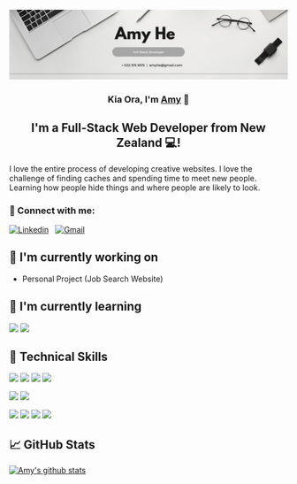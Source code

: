 <p align="center">
  <a href="https://www.yushi.dev/" target="_blank" rel="noreferrer"><img src="./banner.png" alt="my banner"></a>
</p>

<h3 align="center">
Kia Ora, I'm <a href="https://amyhe1995.github.io/">Amy</a> 👋
</h3>

<h2 align="center">
I'm a Full-Stack Web Developer from New Zealand 💻!
</h2>

I love the entire process of developing creative websites. I love the challenge of finding caches and spending time to meet new people. Learning how people hide things and where people are likely to look.

### 🤝 Connect with me:

[![Linkedin](https://img.shields.io/badge/-LinkedIn-blue?style=flat&logo=Linkedin&logoColor=white)](https://www.linkedin.com/in/amyhe1995/) &nbsp;
[![Gmail](https://img.shields.io/badge/-Gmail-c14438?style=flat&logo=Gmail&logoColor=white)](mailto:amyhe1995@gmail.com)

## 🔭 I'm currently working on

- Personal Project (Job Search Website)

## 🌱 I'm currently learning

![](https://img.shields.io/badge/Code-Redux-informational?style=flat&logo=Redux&color=764ABC)
![](https://img.shields.io/badge/Code-PostgreSQL-informational?style=flat&logo=PostgreSQL&color=336791)

## 💼 Technical Skills

![](https://img.shields.io/badge/Code-React-informational?style=flat&logo=react&color=61DAFB)
![](https://img.shields.io/badge/Code-JavaScript-informational?style=flat&logo=JavaScript&color=F7DF1E)
![](https://img.shields.io/badge/Code-HTML5-informational?style=flat&logo=HTML5&color=E34F26)
![](https://img.shields.io/badge/Code-SQLite-informational?style=flat&logo=SQLite&color=003B57)
</br>

![](https://img.shields.io/badge/Style-Bootstrap-informational?style=flat&logo=Bootstrap&color=7952B3)
![](https://img.shields.io/badge/Style-CSS3-informational?style=flat&logo=CSS3&color=1572B6)
</br>

![](https://img.shields.io/badge/Tools-NPM-informational?style=flat&logo=NPM&color=CB3837)
![](https://img.shields.io/badge/Tools-Heroku-informational?style=flat&logo=Heroku&color=430098)
![](https://img.shields.io/badge/Tools-Git-informational?style=flat&logo=Git&color=F05032)
![](https://img.shields.io/badge/Tools-GitHub-informational?style=flat&logo=GitHub&color=181717)

## 📈 GitHub Stats

[![Amy's github stats](https://github-readme-stats.vercel.app/api?username=amyhe1995)](https://github.com/amyhe1995/)

<!---
amyhe1995/amyhe1995 is a ✨ special ✨ repository because its `README.md` (this file) appears on your GitHub profile.
You can click the Preview link to take a look at your changes.
--->
